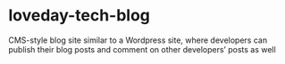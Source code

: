 # loveday-tech-blog
CMS-style blog site similar to a Wordpress site, where developers can publish their blog posts and comment on other developers’ posts as well
